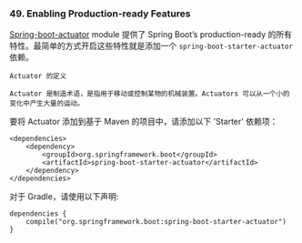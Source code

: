 ### 49. Enabling Production-ready Features

[Spring-boot-actuator](https://github.com/spring-projects/spring-boot/tree/v2.0.2.RELEASE/spring-boot-project/spring-boot-actuator) module 提供了 Spring Boot’s production-ready 的所有特性。最简单的方式开启这些特性就是添加一个 `spring-boot-starter-actuator` 依赖。

```
Actuator 的定义

Actuator 是制造术语，是指用于移动或控制某物的机械装置。Actuators 可以从一个小的变化中产生大量的运动。
```

要将 Actuator 添加到基于 Maven 的项目中，请添加以下 'Starter' 依赖项：

```
<dependencies>
	<dependency>
		<groupId>org.springframework.boot</groupId>
		<artifactId>spring-boot-starter-actuator</artifactId>
	</dependency>
</dependencies>
```

对于 Gradle，请使用以下声明:

```
dependencies {
	compile("org.springframework.boot:spring-boot-starter-actuator")
}
```